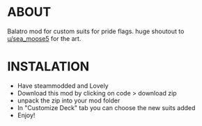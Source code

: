 ABOUT
===================
Balatro mod for custom suits for pride flags. huge shoutout to [u/sea_moose5](https://www.reddit.com/r/balatro/comments/1l9bpst/my_custom_suits_for_pride_month/?utm_source=share&utm_medium=web3x&utm_name=web3xcss&utm_term=1&utm_content=share_button) for the art.

INSTALATION
===================
- Have steammodded and Lovely
- Download this mod by clicking on code > download zip
- unpack the zip into your mod folder
- In "Customize Deck" tab you can choose the new suits added
- Enjoy!
